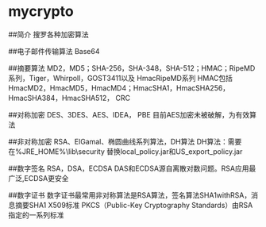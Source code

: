 mycrypto
====

##简介
搜罗各种加密算法
 
##电子邮件传输算法
Base64

##摘要算法
MD2，MD5；SHA-256，SHA-348，SHA-512；HMAC；RipeMD系列，Tiger，Whirpoll，GOST3411以及 HmacRipeMD系列
HMAC包括HmacMD2，HmacMD5，HmacMD4；HmacSHA1，HmacSHA256，HmacSHA384，HmacSHA512，
CRC

##对称加密
DES、3DES、AES、IDEA， PBE
目前AES加密未被破解，为有效算法

##非对称加密
RSA、ElGamal、椭圆曲线系列算法，DH算法
DH算法：需要在%JRE_HOME%\lib\security 替换local_policy.jar和US_export_policy.jar

##数字签名
RSA，DSA，ECDSA
DAS和ECDSA源自离散对数问题。RSA应用最广泛,ECDSA更安全

##数字证书
数字证书最常用非对称算法是RSA算法，签名算法SHA1withRSA，消息摘要SHA1
X509标准
PKCS（Public-Key Cryptography Standards）由RSA指定的一系列标准